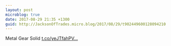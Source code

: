 ```yaml
---
layout: post
microblog: true
date: 2017-08-29 21:35 +1300
guid: http://JacksonOfTrades.micro.blog/2017/08/29/t902449600128094210.html
---
```

Metal Gear Solid [t.co/yeJTfahPV...](https://t.co/yeJTfahPVR)

